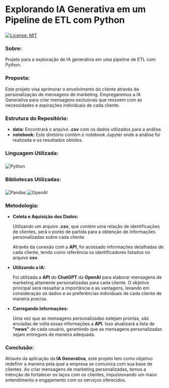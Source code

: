 # Explorando IA Generativa em um Pipeline de ETL com Python

###
[![License: MIT](https://img.shields.io/badge/License-MIT-black.svg)](https://opensource.org/licenses/MIT) 

### Sobre:

Projeto para a exploração de IA generativa em uma pipeline de ETL com Python.

### Proposta: 

Este projeto visa aprimorar o envolvimento do cliente através da personalização de mensagens de marketing. Empregaremos a IA Generativa para criar mensagens exclusivas que ressoem com as necessidades e aspirações individuais de cada cliente.

### Estrutura do Repositório:
- <strong>data:</strong> Encontrará o arquivo **.csv** com os dados utilizados para a análise.
- <strong>notebook:</strong> Este diretório contém o notebook Jupyter onde a análise foi realizada e os resultados obtidos.


### Linguagem Utilizada:
###
![Python](https://img.shields.io/badge/python-3670A0?style=for-the-badge&logo=python&logoColor=white&color=black)

### Bibliotecas Utilizadas:
###
![Pandas](https://img.shields.io/badge/pandas-%23150458.svg?style=for-the-badge&logo=pandas&logoColor=white&color=black) 	![OpenAI](https://img.shields.io/badge/OpenAI-%233F4F75.svg?style=for-the-badge&logoColor=white&color=black)

### Metodologia:

- <strong>Coleta e Aquisição dos Dados:</strong>

  Utilizando um arquivo **.csv**, que contém uma relação de identificações de clientes, será o ponto de partida para a obtenção de informações personalizadas sobre cada cliente.
  
  Através da conexão com a **API**, foi acessado informações detalhadas de cada cliente, tendo como referência os identificadores listados no arquivo **csv**.

- <strong>Utilizando a IA:</strong>

  Foi utilizada a **API** do **ChatGPT** da **OpenAI** para elaborar mensagens de marketing altamente personalizadas para cada cliente. O objetivo principal será ressaltar a importância e as vantagens, levando em consideração os dados e as preferências individuais de   cada cliente de maneira precisa.

- <strong>Carregando Informações:</strong>

  Uma vez que as mensagens personalizadas estejam prontas, são enviadas de volta essas informações a **API**. Isso atualizará a lista de **"news"** de cada usuário, garantindo que as mensagens personalizadas sejam entregues de maneira adequada.

### Conclusão:

Através da aplicação da **IA Generativa**, este projeto tem como objetivo redefinir a maneira pela qual a empresa se comunica com sua base de clientes. Ao criar mensagens de marketing personalizadas, temos a intenção de fortalecer os laços com os clientes, impulsionando um maior entendimento e engajamento com os serviços oferecidos.


